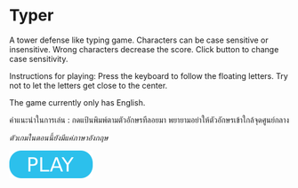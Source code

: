 # Typer

A tower defense like typing game. Characters can be case sensitive or insensitive. Wrong characters decrease the score. Click button to change case sensitivity.

Instructions for playing: Press the keyboard to follow the floating letters. Try not to let the letters get close to the center.

The game currently only has English.

คำแนะนำในการเล่น : กดแป้นพิมพ์ตามตัวอักษรทีลอยมา พยายามอย่าให้ตัวอักษรเข้าใกล้จุดศูนย์กลาง

*ตัวเกมในตอนนี้ยังมีแค่ภาษาอังกฤษ*

[![button](play.png)](typer.html)
